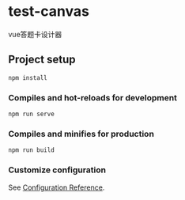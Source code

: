 <!--
 * @Description: 
 * @Autor: luckymiaow
 * @Date: 2020-12-28 17:11:51
 * @LastEditors: luckymiaow
 * @LastEditTime: 2020-12-30 21:44:11
-->
# test-canvas
vue答题卡设计器
## Project setup
```
npm install
```

### Compiles and hot-reloads for development
```
npm run serve
```

### Compiles and minifies for production
```
npm run build
```

### Customize configuration
See [Configuration Reference](https://cli.vuejs.org/config/).

